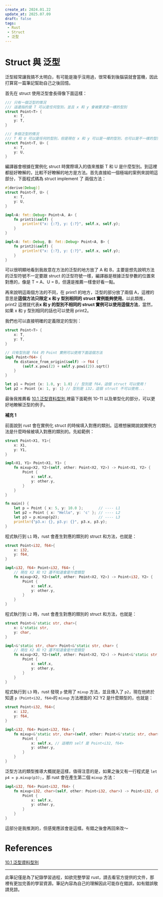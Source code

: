 ```yaml
---
create_at: 2024.01.22
update_at: 2025.07.09
draft: false
tags: 
 - Rust
 - Struct
 - 泛型
---
```


# Struct 與 泛型

泛型經常讓我搞不太明白，有可能是幾乎沒用過，很常看到後腦袋就會當機，因此打算寫一篇筆記幫助自己之後回憶。

首先在 struct 使用泛型會長得像下面這樣：

```rust
/// 只有一個泛型的情況
/// 這邊指的是 T 可以是任何型別，並且 x 和 y 會被要求是一樣的型別
struct Point<T> {
    x: T,
    y: T,
}

/// 多個泛型的情況
/// T 和 U 可以是任何的型別，但是現在 x 和 y 可以是一樣的型別，也可以是不一樣的型別
struct Point<T, U> {
    x: T,
    y: U,
}
```

編譯器會根據在實例化 struct 時實際填入的值來推斷 T 和 U 是什麼型別。到這裡都挺好瞭解的，比較不好瞭解的地方是方法。首先直接給一個極端的案例來說明這部分，下面程式碼為 struct implement 了 兩個方法：

```rust
#[derive(Debug)]
struct Point<T, U> {
    x: T,
    y: U,
}

impl<A: fmt::Debug> Point<A, A> {
    fn print1(&self) {
        println!("x: {:?}, y: {:?}", self.x, self.y);
    }
}

impl<A: fmt::Debug, B: fmt::Debug> Point<A, B> {
    fn print2(&self) {
        println!("x: {:?}, y: {:?}", self.x, self.y);
    }
}
```

可以很明顯地看到我故意在方法的泛型的地方放了 A 和 B，主要是想先說明方法的泛型符號不一定要跟 struct 的泛型符號一樣，編譯器是根據泛型參數的位置來對應的，像是 T = A、U = B，但還是推薦一樣會好看一點。

再來說明這兩個方法的不同，在 print1 的地方，泛型的部分放了兩個 A，這裡的意思是**這個方法只限定 x 和 y 型別相同的 struct 實例能夠使用**。以此類推，print2 這裡就代表**x 和 y 的型別不相同的 struct 實例可以使用這個方法**，當然，如果 x 和 y 型別相同的話也可以使用 print2。

我們也可以直接明確的定義限定的型別：

```rust
struct Point<T> {
    x: T,
    y: T,
}

// 只有型別是 f64 的 Point 實例可以使用下面這個方法
impl Point<f64> {
    fn distance_from_origin(&self) -> f64 {
        (self.x.powi(2) + self.y.powi(2)).sqrt()
    }
}

let p1 = Point {x: 1.0, y: 1.0} // 型別是 f64，這個 struct 可以使用！
let p2 = Point {x: 1, y: 1} // 型別是 i32，這個 struct 不可以使用...
```

最後我推薦看 [10.1 泛型資料型別
](https://rust-lang.tw/book-tw/ch10-01-syntax.html) 裡最下面範例 10-11 以及單型化的部分，可以更好地瞭解泛型的例子。

**補充 1**

前面說到 rust 會在實例化 struct 的時候填入對應的類別。這裡想展開說說實例方法是什麼時候被填入對應的類別的。先給範例：

```rust
struct Point<X1, Y1>{
    x: X1,
    y: Y1,
}

impl<X1, Y1> Point<X1, Y1> {
    fn mixup<X2, Y2>(self, other: Point<X2, Y2>) -> Point<X1, Y2> {
        Point {
            x: self.x,
            y: other.y,
        }
    }
}

fn main() {
    let p = Point { x: 5, y: 10.0 };       // ---- L1
    let p2 = Point { x: "Hello", y: 'c' }; // ---- L2
    let p3 = p.mixup(p2);                  // ---- L3
    println!("p3.x: {}, p3.y: {}", p3.x, p3.y);
}
```

程式執行到 `L1` 時，rust 會產生對應的類別的 struct 和方法，也就是：

```rust
struct Point<i32, f64>{
    x: i32,
    y: f64,
}

impl<i32, f64> Point<i32, f64> {
    // 現在 X2 和 Y2 還不知道會是什麼類型
    fn mixup<X2, Y2>(self, other: Point<X2, Y2>) -> Point<i32, Y2> {
        Point {
            x: self.x,
            y: other.y,
        }
    }
}
```

程式執行到 `L2` 時，rust 會產生對應的類別的 struct 和方法，也就是：

```rust
struct Point<&'static str, char>{
    x: &'static str,
    y: char,
}

impl<&'static str, char> Point<&'static str, char> {
    // 現在 X2 和 Y2 還不知道會是什麼類型
    fn mixup<X2, Y2>(self, other: Point<X2, Y2>) -> Point<&'static str, Y2> {
        Point {
            x: self.x,
            y: other.y,
        }
    }
}
```

程式執行到 `L3` 時，rust 發現 `p` 使用了 `mixup` 方法，並且傳入了 `p2`，現在他終於知道 `p（Point<i32, f64>`的 `mixup` 方法裡面的 X2 Y2 是什麼類型的，也就是：

```rust
struct Point<i32, f64>{
    x: i32,
    y: f64,
}

impl<i32, f64> Point<i32, f64> {
    fn mixup<&'static str, char>(self, other: Point<&'static str, char>) -> Point<i32, char> {
        Point {
            x: self.x, // 這裡的 self 是 Point<i32, f64>
            y: other.y,
        }
    }
}
```

泛型方法的類型推導大概就是這樣，值得注意的是，如果之後又有一行程式是 `let p4 = p.mixup(p3);`，那 rust 會在產生第二個 `mixup` 方法：

```rust
impl<i32, f64> Point<i32, f64> {
    fn mixup<i32, char>(self, other: Point<i32, char>) -> Point<i32, char> {
        Point {
            x: self.x,
            y: other.y,
        }
    }
}
```

這部分是我推測的，但感覺應該會是這樣。有錯之後會再回來改～

# References

[10.1 泛型資料型別
](https://rust-lang.tw/book-tw/ch10-01-syntax.html)

---
此筆記僅是為了紀錄學習過程，如欲完整學習 rust，請去看官方提供的文件，那裡有更加完善的學習資源。筆記內容為自己的理解因此可能存在錯誤，如有錯誤敬請見諒。